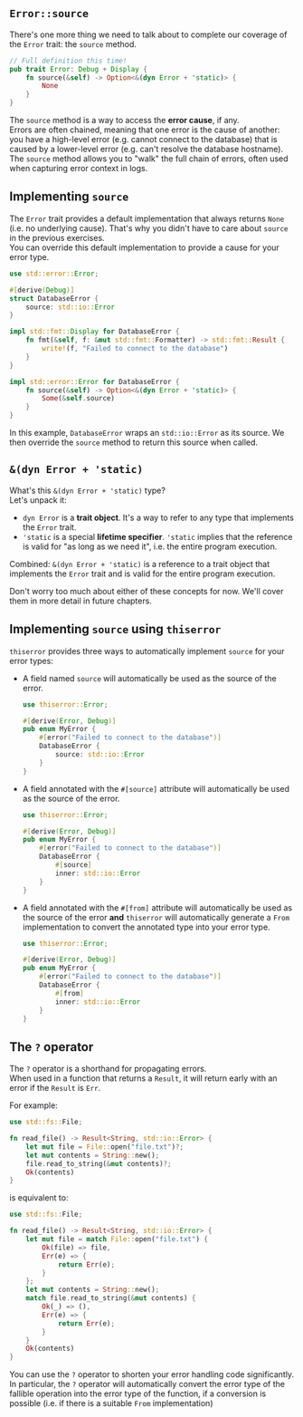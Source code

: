 ## `Error::source`

There's one more thing we need to talk about to complete our coverage of the `Error` trait: the `source` method.

```rust
// Full definition this time!
pub trait Error: Debug + Display {
    fn source(&self) -> Option<&(dyn Error + 'static)> {
        None
    }
}
```

The `source` method is a way to access the **error cause**, if any.\
Errors are often chained, meaning that one error is the cause of another: you have a high-level error (e.g.
cannot connect to the database) that is caused by a lower-level error (e.g. can't resolve the database hostname).
The `source` method allows you to "walk" the full chain of errors, often used when capturing error context in logs.

## Implementing `source`

The `Error` trait provides a default implementation that always returns `None` (i.e. no underlying cause). That's why
you didn't have to care about `source` in the previous exercises.\
You can override this default implementation to provide a cause for your error type.

```rust
use std::error::Error;

#[derive(Debug)]
struct DatabaseError {
    source: std::io::Error
}

impl std::fmt::Display for DatabaseError {
    fn fmt(&self, f: &mut std::fmt::Formatter) -> std::fmt::Result {
        write!(f, "Failed to connect to the database")
    }
}

impl std::error::Error for DatabaseError {
    fn source(&self) -> Option<&(dyn Error + 'static)> {
        Some(&self.source)
    }
}
```

In this example, `DatabaseError` wraps an `std::io::Error` as its source.
We then override the `source` method to return this source when called.

## `&(dyn Error + 'static)`

What's this `&(dyn Error + 'static)` type?\
Let's unpack it:

- `dyn Error` is a **trait object**. It's a way to refer to any type that implements the `Error` trait.
- `'static` is a special **lifetime specifier**.
  `'static` implies that the reference is valid for "as long as we need it", i.e. the entire program execution.

Combined: `&(dyn Error + 'static)` is a reference to a trait object that implements the `Error` trait
and is valid for the entire program execution.

Don't worry too much about either of these concepts for now. We'll cover them in more detail in future chapters.

## Implementing `source` using `thiserror`

`thiserror` provides three ways to automatically implement `source` for your error types:

- A field named `source` will automatically be used as the source of the error.
  ```rust
  use thiserror::Error;

  #[derive(Error, Debug)]
  pub enum MyError {
      #[error("Failed to connect to the database")]
      DatabaseError {
          source: std::io::Error
      }
  }
  ```
- A field annotated with the `#[source]` attribute will automatically be used as the source of the error.
  ```rust
  use thiserror::Error;

  #[derive(Error, Debug)]
  pub enum MyError {
      #[error("Failed to connect to the database")]
      DatabaseError {
          #[source]
          inner: std::io::Error
      }
  }
  ```
- A field annotated with the `#[from]` attribute will automatically be used as the source of the error **and**
  `thiserror` will automatically generate a `From` implementation to convert the annotated type into your error type.
  ```rust
  use thiserror::Error;

  #[derive(Error, Debug)]
  pub enum MyError {
      #[error("Failed to connect to the database")]
      DatabaseError {
          #[from]
          inner: std::io::Error
      }
  }
  ```

## The `?` operator

The `?` operator is a shorthand for propagating errors.\
When used in a function that returns a `Result`, it will return early with an error if the `Result` is `Err`.

For example:

```rust
use std::fs::File;

fn read_file() -> Result<String, std::io::Error> {
    let mut file = File::open("file.txt")?;
    let mut contents = String::new();
    file.read_to_string(&mut contents)?;
    Ok(contents)
}
```

is equivalent to:

```rust
use std::fs::File;

fn read_file() -> Result<String, std::io::Error> {
    let mut file = match File::open("file.txt") {
        Ok(file) => file,
        Err(e) => {
            return Err(e);
        }
    };
    let mut contents = String::new();
    match file.read_to_string(&mut contents) {
        Ok(_) => (),
        Err(e) => {
            return Err(e);
        }
    }
    Ok(contents)
}
```

You can use the `?` operator to shorten your error handling code significantly.\
In particular, the `?` operator will automatically convert the error type of the fallible operation into the error type
of the function, if a conversion is possible (i.e. if there is a suitable `From` implementation)
